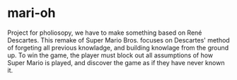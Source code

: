 # mari-oh

Project for pholiosopy, we have to make something based on René Descartes. This remake of Super Mario Bros. focuses on Descartes' method of forgeting all previous knowladge, and building knowlage from the ground up. To win the game, the player must block out all assumptions of how Super Mario is played, and discover the game as if they have never known it.
